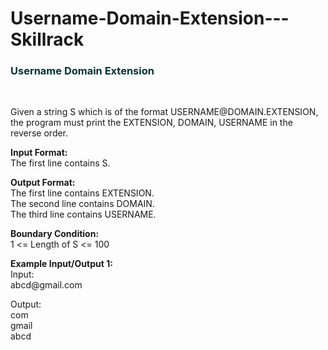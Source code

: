 # Username-Domain-Extension---Skillrack

<div class="ui raised segment big">
<h3 style="color:#003333">Username Domain Extension</h3>
<br> <p>Given a string S which is of the format USERNAME@DOMAIN.EXTENSION, the program must print the EXTENSION, DOMAIN, USERNAME in the reverse order.</p>

<p><strong>Input Format:</strong><br>
The first line contains S.</p>

<p><strong>Output Format:</strong><br>
The first line contains EXTENSION.<br>
The second line contains DOMAIN.<br>
The third line contains USERNAME.</p>

<p><strong>Boundary Condition:</strong><br>
1 &lt;= Length of S &lt;= 100</p>

<p><strong>Example Input/Output 1:</strong><br>
Input:<br>
abcd@gmail.com</p>

<p>Output:<br>
com<br>
gmail<br>
abcd</p>
